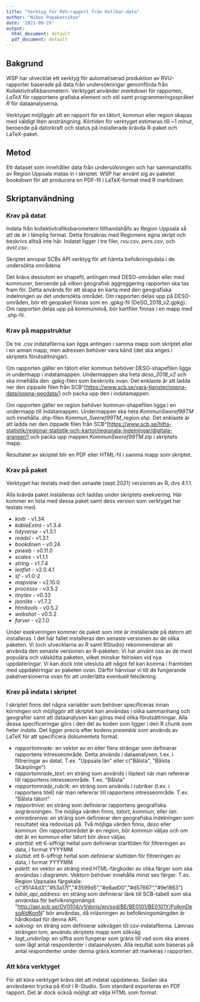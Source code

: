 ```yaml
---
title: "Verktyg för RVU-rapport från Kollbar-data"
author: "Nikos Papakatsikas"
date: '2021-09-29'
output:
  html_document: default
  pdf_document: default
---
```


## Bakgrund
WSP har utvecklat ett verktyg för automatiserad produktion av RVU-rapporter baserade på data från undersökningar genomförda från Kollektivtrafikbarometern. Verktyget använder *markdown* för rapporten, *LaTeX* för rapportens grafiska element och stil samt programmeringsspråket *R* för dataanalyserna.

Verktyget möjliggör att en rapport för en tätort, kommun eller region skapas med väldigt liten ansträngning. Körtiden för verktyget estimeras till ~1 minut, beroende på datorkraft och status på installerade krävda R-paket och LaTeX-paket.

## Metod
Ett dataset som innehåller data från undersökningen och har sammanställts av Region Uppsala matas in i skriptet. WSP har använt sig av paketet *bookdown* för att producera en PDF-fil i LaTeX-format med R markdown.

## Skriptanvändning

### Krav på datat
Indata från kollektivtrafiksbarometern tillhandahålls av Region Uppsala så att de är i lämplig format. Detta försäkras med Regionens egna skript och beskrivs alltså inte här. Indatat ligger i tre filer, *rvu.csv*, *pers.csv*, och *avst.csv*.

Skriptet anropar SCBs API verktyg för att hämta befolkningsdata i de undersökta områdena.

Det krävs dessutom en shapefil, antingen med DESO-områden eller med kommuner, beroende på vilken geografisk aggreggering rapporten ska tas fram för. Detta används för att skapa en karta med den geografiska indelningen av det undersökta området. Om rapporten delas upp på DESO-områden, bör ett geopaket finnas som en .gpkg-fil (DeSO_2018_v2.gpkg). Om rapporten delas upp på kommunnivå, bör kartfiler finnas i en mapp med .shp-fil.

### Krav på mappstruktur
De tre .csv indatafilerna kan ligga antingen i samma mapp som skriptet eller i en annan mapp, men adressen behöver vara känd (det ska anges i skriptets förutsättningar).

Om rapporten gäller en tätort eller kommun behöver DESO-shapefilen ligga in undermapp i indatamappen. Undermappen ska heta *deso_2018_v2* och ska innehålla den .gpkg-filen som beskrivits ovan. Det enklaste är att ladda ner den zippade filen från SCB^[https://www.scb.se/vara-tjanster/oppna-data/oppna-geodata/] och packa upp den i indatamappen.

Om rapporten gäller en region behöver kommun-shapefilen ligga i en undermapp till indatamappen. Undermappen ska heta *KommunSweref99TM* och innehålla .shp-filen *Kommun_Sweref99TM_region.shp*. Det enklaste är att ladda ner den zippade filen från SCB^[https://www.scb.se/hitta-statistik/regional-statistik-och-kartor/regionala-indelningar/digitala-granser/] och packa upp mappen *KommunSweref99TM.zip* i skriptets mapp.

Resultatet av skriptet blir en PDF eller HTML-fil i samma mapp som skriptet.

### Krav på paket
Verktyget har testats med den senaste (sept 2021) versionen av R, dvs 4.1.1.

Alla krävda paket installeras och laddas under skriptets exekvering. Här kommer en lista med dessa paket samt dess version som verktyget har testats med.

* *knitr* - v1.34
* *kableExtra* - v1.3.4
* *tidyverse* - v1.3.1
* *readxl* - v1.3.1
* *bookdown* - v0.24
* *pxweb* - v0.11.0
* *scales* - v1.1.1
* *string* - v1.7.4
* *leaflet* - v2.0.4.1
* *sf* - v1.0-2
* *mapview* - v2.10.0
* *processx* - v3.5.2
* *tinytex* - v0.33
* *jsonlite* - v1.7.2
* *htmltools* - v0.5.2
* *webshot* - v0.5.2
* *farver* - v2.1.0

Under exekveringen kommer de paket som inte är installerade på datorn att installeras. I det här fallet installeras den senaste versionen av de olika paketen. Vi (och utvecklarna av R samt RStudio) rekommenderar att använda den senaste versionen av R-paketen. Vi har använt oss av de mest populära och välskötta paketen, vilket minskar felrisken vid nya uppdateringar. Vi kan dock inte utesluta att något fel kan komma i framtiden med uppdateringar av paketen ovan. Därför hänvisar vi till de fungerande paketversionerna ovan för att underlätta eventuell felsökning.

### Krav på indata i skriptet
I skriptet finns det några variabler som behöver specificeras innan körningen och möjliggör att skriptet kan användas i olika sammanhang och geografier samt att dataanalysen kan göras med olika förutsättningar. Alla dessa specificeringar görs i den del av koden som ligger i den R chunk som heter *indata*. Det ligger precis efter kodens *preamble* som används av LaTeX för att specificera dokumentets format.

* *rapportomrade*: en vektor av en eller flera strängar som definierar rapportens intresseområde. Detta används i dataanalysen, t.ex. i filtreringar av datat. T.ex. "Uppsala län" eller c("Bålsta", "Bålsta Skärplinge")
* *rapportomrade_text*: en sträng som används i löptext när man refererar till rapportens intresseområde. T.ex. "Bålsta"
* *rapportomrade_rubrik*: en sträng som används i rubriker (t.ex. i rapportens titel) när man refererar till rapportens intresseområde. T.ex. "Bålsta tätort"
* *rapportniva*: en sträng som definierar rapportens geografiska avgränsningen. Tre möjliga värden finns, *tatort*, *kommun*, eller *lan*.
* *omradesniva*: en sträng som definierar den geografiska indelningen som resultatet ska redovisas på. Två möjliga värden finns, *deso* eller *kommun*. Om rapportområdet är en region, bör *kommun* väljas och om det är en kommun eller tätort bör *deso* väljas.
* *starttid*: ett 6-siffrigt heltal som definierar starttiden för filtreringen av data, i format YYYYMM
* *sluttid*: ett 6-siffrigt heltal som definierar sluttiden för filtreringen av data, i format YYYYMM
* *palett*: en vektor av sträng med HTML-färgkoder av olika färger som ska användas i diagramm. Vektorn behöver innehålla minst sex färger. T.ex. Region Uppsalas färgskala: c("#5144d3","#53a17f","#3599d5","#e6ad00","#d57667","#9e1863")
* *table_api_address*: en sträng som definierar länk till SCB-tabell som ska användas för befolkningsmängd. "http://api.scb.se/OV0104/v1/doris/en/ssd/BE/BE0101/BE0101Y/FolkmDesoAldKonN" bör användas, då inläsningen av befolkningsmängden är hårdkodad för denna API.
* *sokvag*: en sträng som definierar sökvägen till csv-indatafilerna. Lämnas strängen tom, används skriptets mapp som sökväg
* *lagt_underlag*: en siffra som fungerar som gräns till vad som ska anses som lågt antal respondenter i dataanalysen. Alla resultat som baseras på antal respondenter under denna gräns kommer att markeras i rapporten.

### Att köra verktyget
För att köra verktyget krävs det att indatat uppdateras. Sedan ska användaren trycka på *Knit* i R-Studio. Som standard exporteras en PDF rapport. Det är dock också möjligt att välja HTML som format.
